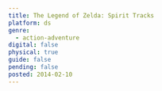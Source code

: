 ```yaml
---
title: The Legend of Zelda: Spirit Tracks
platform: ds
genre:
  - action-adventure
digital: false
physical: true
guide: false
pending: false
posted: 2014-02-10
---
```

